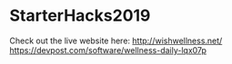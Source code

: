 # StarterHacks2019

Check out the live website here: http://wishwellness.net/
https://devpost.com/software/wellness-daily-lqx07p
